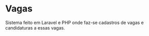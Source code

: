 # Vagas

Sistema feito em Laravel e PHP onde faz-se cadastros de vagas e candidaturas a essas vagas.
